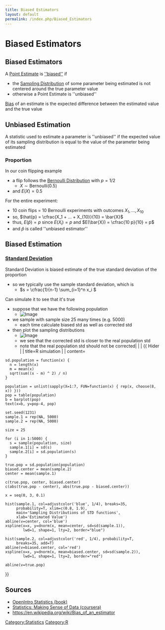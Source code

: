 ```yaml
---
title: Biased Estimators
layout: default
permalink: /index.php/Biased_Estimators
---
```


# Biased Estimators

## Biased Estimators
A [Point Estimate](Point_Estimate) is [''biased''](Bias) if
- the [Sampling Distribution](Sampling_Distribution) of some parameter being estimated is not centered around the true parameter value
- otherwise a Point Estimate is ''unbiased''


[Bias](Bias) of an estimate is the expected difference between the estimated value and the true value


## Unbiased Estimation
A statistic used to estimate a parameter is ''unbiased'' if the expected value of its sampling distribution is equal to the value of the parameter being estimated


### Proportion
In our coin flipping example
- a flip follows the [Bernoulli Distribution](Bernoulli_Distribution) with $p = 1/2$
  - $X \sim \text{Bernoulli}(0.5)$
- and $E(X) = 0.5$


For the entire experiment:
- 10 coin flips = 10 Bernoulli experiments with outcomes $X_1, ..., X_{10}$
- so, $\hat{p} = \cfrac{X_1 + ... + X_{10}}{10} = \bar{X}$
- thus, $E(\hat{p}) = p$ since $E(X_i) = p$ and $E(\bar{X}) = \cfrac{10 p}{10}  = p$
- and $\hat{p}$ is called ''unbiased estimator''


## Biased Estimation


### [Standard Deviation](Standard_Deviation)
Standard Deviation is biased estimate of the true standard deviation of the proportion
- so we typically use the sample standard deviation, which is 
  - $s = \cfrac{1}{n-1} \sum_{i=1}^n x_i $


Can simulate it to see that it's true
- suppose that we have the following population
  - <img src="http://habrastorage.org/files/d6f/7d4/88b/d6f7d488b10e4e819d77def52d4bd26d.png" alt="Image">
- we sample with sample size 25 many times (e.g. 5000) 
  - each time calculate biased std as well as corrected std
- then plot the sampling distributions
  - <img src="http://habrastorage.org/files/a33/440/4ea/a334404ea02a4ffd877dc57c7f0636b9.png" alt="Image">
  - we see that the corrected std is closer to the real population std
  - note that the real population std should not be corrected|   | |
{{ Hider |  |   title=R simulation |  |   content=
```text only
sd.population = function(x) {
  n = length(x)
  m = mean(x)
  sqrt(sum((x - m) ^ 2) / n)
}

population = unlist(sapply(X=1:7, FUN=function(x) { rep(x, choose(8, x)) }))
pop = table(population)
b = barplot(pop)
text(x=b, y=pop-4, pop)

set.seed(1231)
sample.1 = rep(NA, 5000)
sample.2 = rep(NA, 5000)

size = 25

for (i in 1:5000) {
  s = sample(population, size)
  sample.1[i] = sd(s)
  sample.2[i] = sd.population(s)
}

true.pop = sd.population(population)
biased.center = mean(sample.2)
center = mean(sample.1)

c(true.pop, center, biased.center)
c(abs(true.pop - center), abs(true.pop - biased.center))

x = seq(0, 3, 0.1)

hist(sample.1, col=adjustcolor('blue', 1/4), breaks=35,
     probability=T, xlim=c(0.8, 1.9),
     main='Sampling Distributions of STD functions',
     xlab='Estimated Value')
abline(v=center, col='blue')
xspline(x=x, y=dnorm(x, mean=center, sd=sd(sample.1)), 
        lwd=1, shape=1, lty=2, border="blue")

hist(sample.2, col=adjustcolor('red', 1/4), probability=T,
     breaks=35, add=T)
abline(v=biased.center, col='red')
xspline(x=x, y=dnorm(x, mean=biased.center, sd=sd(sample.2)), 
        lwd=1, shape=1, lty=2, border="red")

abline(v=true.pop)
```
}}



## Sources
- [OpenIntro Statistics (book)](OpenIntro_Statistics_(book))
- [Statistics: Making Sense of Data (coursera)](Statistics__Making_Sense_of_Data_(coursera))
- https://en.wikipedia.org/wiki/Bias_of_an_estimator

[Category:Statistics](Category_Statistics)
[Category:R](Category_R)